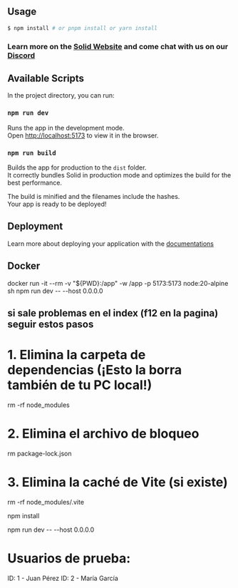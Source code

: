 ## Usage

```bash
$ npm install # or pnpm install or yarn install
```

### Learn more on the [Solid Website](https://solidjs.com) and come chat with us on our [Discord](https://discord.com/invite/solidjs)

## Available Scripts

In the project directory, you can run:

### `npm run dev`

Runs the app in the development mode.<br>
Open [http://localhost:5173](http://localhost:5173) to view it in the browser.

### `npm run build`

Builds the app for production to the `dist` folder.<br>
It correctly bundles Solid in production mode and optimizes the build for the best performance.

The build is minified and the filenames include the hashes.<br>
Your app is ready to be deployed!

## Deployment

Learn more about deploying your application with the [documentations](https://vite.dev/guide/static-deploy.html)

## Docker
docker run -it --rm -v "${PWD}:/app" -w /app -p 5173:5173 node:20-alpine sh
npm run dev -- --host 0.0.0.0

## si sale problemas en el index (f12 en la pagina) seguir estos pasos
 # 1. Elimina la carpeta de dependencias (¡Esto la borra también de tu PC local!)
rm -rf node_modules

# 2. Elimina el archivo de bloqueo
rm package-lock.json 

# 3. Elimina la caché de Vite (si existe)
rm -rf node_modules/.vite

npm install

npm run dev -- --host 0.0.0.0

# Usuarios de prueba:
ID: 1 - Juan Pérez
ID: 2 - María García